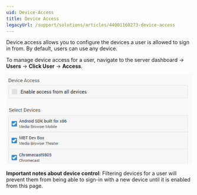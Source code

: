 ```yaml
---
uid: Device-Access
title: Device Access
legacyUrl: /support/solutions/articles/44001160273-device-access
---
```


Device access allows you to configure the devices a user is allowed to sign in from. By default, users can use any device.

To manage device access for a user, navigate to the server dashboard -> **Users** -> **Click User** -> **Access**. 

![](images/server/users17.png)

**Important notes about device control**: Filtering devices for a user will prevent them from being able to sign-in with a new device until it is enabled from this page.
